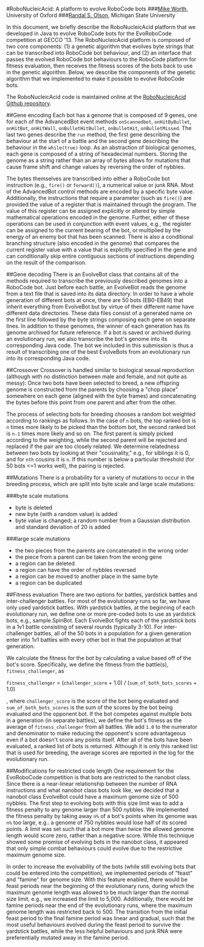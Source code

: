 #RoboNucleicAcid: A platform to evolve RoboCode bots
###[Mike Worth](http://www.mike-worth.com), University of Oxford
###[Randal S. Olson](http://www.randalolson.com), Michigan State University

In this document, we briefly describe the RoboNucleicAcid platform that we developed in Java to evolve RoboCode bots for the EvoRoboCode competition at GECCO '13. The RoboNucleicAcid platform is composed of two core components: (1) a genetic algorithm that evolves byte strings that can be transcribed into RoboCode bot behaviour, and (2) an interface that passes the evolved RoboCode bot behaviours to the RoboCode platform for fitness evaluation, then receives the fitness scores of the bots back to use in the genetic algorithm. Below, we describe the components of the genetic algorithm that we implemented to make it possible to evolve RoboCode bots.

The RoboNucleicAcid code is maintained online at the [RoboNucleicAcid Github repository](https://www.github.com/MikeWorth/RoboNucleicAcid).

##Gene encoding
Each bot has a genome that is composed of 9 genes, one for each of the AdvancedBot event methods `onScannedbot`, `onHitByBullet`, `onHitBot`, `onHitWall`, `onBulletHitBullet`, `onBulletHit`, `onBulletMissed`. The last two genes describe the `run` method, the first gene describing the behaviour at the start of a battle and the second gene describing the behaviour in the `while(true)` loop. As an abstraction of biological genomes, each gene is composed of a string of hexadecimal numbers. Storing the genome as a string rather than an array of bytes allows for mutations that cause frame shift and change values by reversing the order of nybbles.

The bytes themselves are transcribed into either a RoboCode bot instruction (e.g., `fire()` or `forward()`), a numerical value or junk RNA. Most of the AdvancedBot control methods are encoded by a specific byte value. Additionally, the instructions that require a parameter (such as `fire()`) are provided the value of a register that is maintained through the program. The value of this register can be assigned explicitly or altered by simple mathematical operations encoded in the genome. Further, either of these operations can be used in conjunction with event values, e.g., the register can be assigned to the current bearing of the bot, or multiplied by the energy of an enemy bot that has been scanned. There is also a conditional branching structure (also encoded in the genome) that compares the current register value with a value that is explicitly specified in the gene and can conditionally skip entire contiguous sections of instructions depending on the result of the comparison.

##Gene decoding
There is an EvolveBot class that contains all of the methods required to transcribe the previously described genomes into a RoboCode bot. Just before each battle, an EvolveBot reads the genome from a text file that is saved into its data directory. In order to have a whole generation of different bots at once, there are 50 bots (EB0-EB49) that inherit everything from EvolveBot but by virtue of their different name have different data directories. These data files consist of a generated name on the first line followed by the byte strings composing each gene on separate lines. In addition to these genomes, the winner of each generation has its genome archived for future reference. If a bot is saved or archived during an evolutionary run, we also transcribe the bot's genome into its corresponding Java code. The bot we included in this submission is thus a result of transcribing one of the best EvolveBots from an evolutionary run into its corresponding Java code.

##Crossover
Crossover is handled similar to biological sexual reproduction (although with no distinction between male and female, and not quite as messy): Once two bots have been selected to breed, a new offspring genome is constructed from the parents by choosing a "chop place" somewhere on each gene (aligned with the byte frames) and concatenating the bytes before this point from one parent and after from the other.

The process of selecting bots for breeding chooses a random bot weighted according to rankings as follows. In the case of `n` bots, the top ranked bot is `n` times more likely to be picked than the bottom bot, the second ranked bot is `n-1` times more likely and so on. The first parent is simply picked according to the weighting, while the second parent will be rejected and replaced if the pair are too closely related. We determine relatedness between two bots by looking at their "cousinality," e.g., for siblings it is 0, and for `nth` cousins it is `n`. If this number is below a particular threshold (for 50 bots <=1 works well), the pairing is rejected.

##Mutations
There is a probability for a variety of mutations to occur in the breeding process, which are split into byte scale and large scale mutations:

###byte scale mutations
* byte is deleted
* new byte (with a random value) is added
* byte value is changed; a random number from a Gaussian distribution and standard deviation of 20 is added

###large scale mutations
* the two pieces from the parents are concatenated in the wrong order
* the piece from a parent can be taken from the wrong gene
* a region can be deleted
* a region can have the order of nybbles reversed
* a region can be moved to another place in the same byte
* a region can be duplicated

##Fitness evaluation
There are two options for battles, yardstick battles and inter-challenger battles. For most of the evolutionary runs so far, we have only used yardstick battles. With yardstick battles, at the beginning of each evolutionary run, we define one or more pre-coded bots to use as yardstick bots, e.g., sample.SpinBot. Each EvolveBot fights each of the yardstick bots in a 1v1 battle consisting of several rounds (typically 3-10). For inter-challenger battles, all of the 50 bots in a population for a given generation enter into 1v1 battles with every other bot in that the population at that generation.

We calculate the fitness for the bot by calculating a value based off of the bot's score. Specifically, we define the fitness from the battle(s), `fitness_challenger`, as

`fitness_challenger` = (`challenger_score` + 1.0) / (`sum_of_both_bots_scores` + 1.0)

, where `challenger_score` is the score of the bot being evaluated and `sum_of_both_bots_scores` is the sum of the scores by the bot being evaluated *and* the opponent bot. If the bot competes against multiple bots in a generation (in separate battles), we define the bot's fitness as the average of `fitness_challenger` from all battles. We add `1.0` to the numerator and denominator to make reducing the opponent's score advantageous even if a bot doesn't score any points itself. After all of the bots have been evaluated, a ranked list of bots is returned. Although it is only this ranked list that is used for breeding, the average scores are reported in the log for the evolutionary run.

##Modifications for restricted code length
One requirement for the EvoRoboCode competition is that bots are restricted to the nanobot class. Since there is a near-linear relationship between the number of RNA instructions and what nanobot class bots look like, we decided that a nanobot class EvolveBot could have a maximum genome size of 500 nybbles. The first step to evolving bots with this size limit was to add a fitness penalty to any genome larger than 500 nybbles. We implemented the fitness penalty by taking away `n%` of a bot's points when its genome was `n%` too large, e.g.. a genome of 750 nybbles would lose half of its scored points. A limit was set such that a bot more than twice the allowed genome length would score zero, rather than a negative score. While this technique showed some promise of evolving bots in the nanobot class, it appeared that only simple combat behaviours could evolve due to the restrictive maximum genome size.

In order to increase the evolvability of the bots (while still evolving bots that could be entered into the competition), we implemented periods of "feast" and "famine" for genome size. With this feature enabled, there would be feast periods near the beginning of the evolutionary runs, during which the maximum genome length was allowed to be much larger than the normal size limit, e.g., we increased the limit to 5,000. Additionally, there would be famine periods near the end of the evolutionary runs, where the maximum genome length was restricted back to 500. The transition from the initial feast period to the final famine period was linear and gradual, such that the most useful behaviours evolved during the feast period to survive the yardstick battles, while the less helpful behaviours and junk RNA were preferentially mutated away in the famine period.
